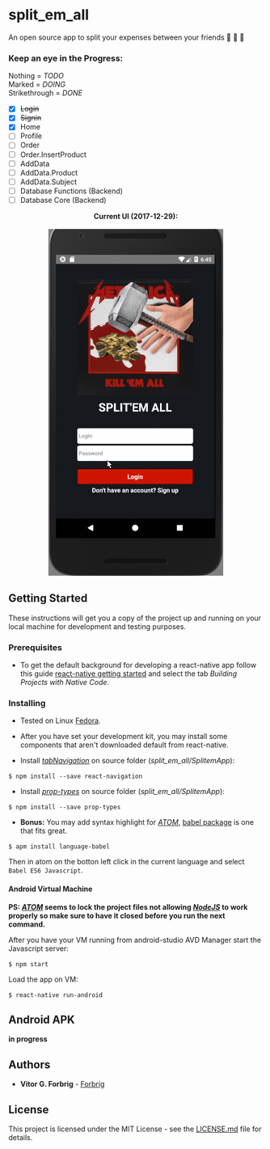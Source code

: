 # split_em_all
An open source app to split your expenses between your friends :fries: :pizza: :beers:

### Keep an eye in the Progress:

Nothing = _TODO_  
Marked = _DOING_  
Strikethrough = _DONE_  

- [x] ~~Login~~
- [x] ~~Signin~~
- [x] Home
- [ ] Profile
- [ ] Order
- [ ] Order.InsertProduct
- [ ] AddData
- [ ] AddData.Product
- [ ] AddData.Subject
- [ ] Database Functions (Backend)
- [ ] Database Core (Backend)

<p align="center">
  <b>Current UI (2017-12-29):</b>
  <br><br>
  <img src="https://github.com/Forbrig/split_em_all/blob/master/UI%20state/2017-12-29.gif">
</p>

## Getting Started

These instructions will get you a copy of the project up and running on your local machine for development and testing purposes.

### Prerequisites

* To get the default background for developing a react-native app follow this guide [react-native getting started](https://facebook.github.io/react-native/docs/getting-started.html) and select the tab _Building Projects with Native Code_.

### Installing
* Tested on Linux [Fedora](https://getfedora.org/).

* After you have set your development kit, you may install some components that aren't downloaded default from react-native.

* Install [_tabNavigation_](https://reactnavigation.org/docs/navigators/tab) on source folder (_split_em_all/SplitemApp_):

```
$ npm install --save react-navigation
```

* Install [_prop-types_](https://www.npmjs.com/package/prop-types) on source folder (_split_em_all/SplitemApp_):

```
$ npm install --save prop-types
```

* **Bonus:** You may add syntax highlight for [_ATOM_](https://atom.io/), [babel package](https://atom.io/packages/language-babel) is one that fits great.

```
$ apm install language-babel
```
Then in atom on the botton left click in the current language and select ``Babel ES6 Javascript``.

#### Android Virtual Machine

**PS: [_ATOM_](https://atom.io/) seems to lock the project files not allowing [_NodeJS_](https://nodejs.org) to work properly so make sure to have it closed before you run the next command.**

After you have your VM running from android-studio AVD Manager start the Javascript server:

```
$ npm start
```

Load the app on VM: 
```
$ react-native run-android
```

## Android APK

**in progress**

## Authors

* **Vitor G. Forbrig** - [Forbrig](https://github.com/Forbrig)

## License


This project is licensed under the MIT License - see the [LICENSE.md](LICENSE.md) file for details.
